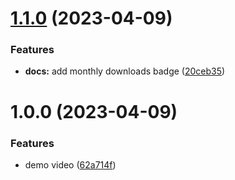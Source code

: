 # [1.1.0](https://github.com/Amber-Williams/yall/compare/v1.0.0...v1.1.0) (2023-04-09)


### Features

* **docs:** add monthly downloads badge ([20ceb35](https://github.com/Amber-Williams/yall/commit/20ceb355b913bf49e1e594e09b309b0ef87a7421))

# 1.0.0 (2023-04-09)


### Features

* demo video ([62a714f](https://github.com/Amber-Williams/yall/commit/62a714f433771b13a840678a066a6079728f4a75))

